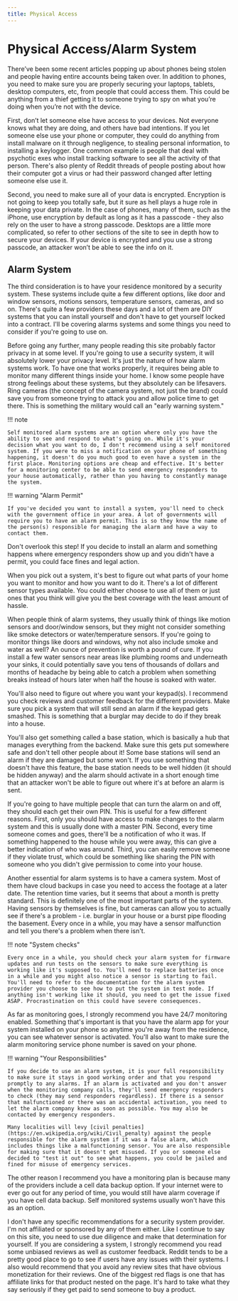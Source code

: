 ```yaml
---
title: Physical Access
---
```


# Physical Access/Alarm System

There’ve been some recent articles popping up about phones being stolen and people having entire accounts being taken over. In addition to phones, you need to make sure you are properly securing your laptops, tablets, desktop computers, etc, from people that could access them. This could be anything from a thief getting it to someone trying to spy on what you’re doing when you’re not with the device.

First, don’t let someone else have access to your devices. Not everyone knows what they are doing, and others have bad intentions. If you let someone else use your phone or computer, they could do anything from install malware on it through negligence, to stealing personal information, to installing a keylogger. One common example is people that deal with psychotic exes who install tracking software to see all the activity of that person. There's also plenty of Reddit threads of people posting about how their computer got a virus or had their password changed after letting someone else use it.

Second, you need to make sure all of your data is encrypted. Encryption is not going to keep you totally safe, but it sure as hell plays a huge role in keeping your data private. In the case of phones, many of them, such as the iPhone, use encryption by default as long as it has a passcode - they also rely on the user to have a strong passcode. Desktops are a little more complicated, so refer to other sections of the site to see in depth how to secure your devices. If your device is encrypted and you use a strong passcode, an attacker won’t be able to see the info on it.

## Alarm System

The third consideration is to have your residence monitored by a security system. These systems include quite a few different options, like door and window sensors, motions sensors, temperature sensors, cameras, and so on. There's quite a few providers these days and a lot of them are DIY systems that you can install yourself and don't have to get yourself locked into a contract. I'll be covering alarms systems and some things you need to consider if you're going to use on.

Before going any further, many people reading this site probably factor privacy in at some level. If you're going to use a security system, it will absolutely lower your privacy level. It's just the nature of how alarm systems work. To have one that works properly, it requires being able to monitor many different things inside your home. I know some people have strong feelings about these systems, but they absolutely can be lifesavers. Ring cameras (the concept of the camera system, not just the brand) could save you from someone trying to attack you and allow police time to get there. This is something the military would call an "early warning system."

!!! note

    Self monitored alarm systems are an option where only you have the ability to see and respond to what's going on. While it's your decision what you want to do, I don't recommend using a self monitored system. If you were to miss a notification on your phone of something happening, it doesn't do you much good to even have a system in the first place. Monitoring options are cheap and effective. It's better for a monitoring center to be able to send emergency responders to your house automatically, rather than you having to constantly manage the system.

!!! warning "Alarm Permit"

    If you've decided you want to install a system, you'll need to check with the government office in your area. A lot of governments will require you to have an alarm permit. This is so they know the name of the person(s) responsible for managing the alarm and have a way to contact them.

Don't overlook this step! If you decide to install an alarm and something happens where emergency responders show up and you didn't have a permit, you could face fines and legal action.

When you pick out a system, it's best to figure out what parts of your home you want to monitor and how you want to do it. There's a lot of different sensor types available. You could either choose to use all of them or just ones that you think will give you the best coverage with the least amount of hassle.

When people think of alarm systems, they usually think of things like motion sensors and door/window sensors, but they might not consider something like smoke detectors or water/temperature sensors. If you're going to monitor things like doors and windows, why not also include smoke and water as well? An ounce of prevention is worth a pound of cure. If you install a few water sensors near areas like plumbing rooms and underneath your sinks, it could potentially save you tens of thousands of dollars and months of headache by being able to catch a problem when something breaks instead of hours later when half the house is soaked with water.

You'll also need to figure out where you want your keypad(s). I recommend you check reviews and customer feedback for the different providers. Make sure you pick a system that will still send an alarm if the keypad gets smashed. This is something that a burglar may decide to do if they break into a house.

You'll also get something called a base station, which is basically a hub that manages everything from the backend. Make sure this gets put somewhere safe and don't tell other people about it! Some base stations will send an alarm if they are damaged but some won't. If you use something that doesn't have this feature, the base station needs to be well hidden (it should be hidden anyway) and the alarm should activate in a short enough time that an attacker won't be able to figure out where it's at before an alarm is sent.

If you're going to have multiple people that can turn the alarm on and off, they should each get their own PIN. This is useful for a few different reasons. First, only you should have access to make changes to the alarm system and this is usually done with a master PIN. Second, every time someone comes and goes, there'll be a notification of who it was. If something happened to the house while you were away, this can give a better indication of who was around. Third, you can easily remove someone if they violate trust, which could be something like sharing the PIN with someone who you didn't give permission to come into your house.

Another essential for alarm systems is to have a camera system. Most of them have cloud backups in case you need to access the footage at a later date. The retention time varies, but it seems that about a month is pretty standard. This is definitely one of the most important parts of the system. Having sensors by themselves is fine, but cameras can allow you to actually see if there's a problem - i.e. burglar in your house or a burst pipe flooding the basement. Every once in a while, you may have a sensor malfunction and tell you there's a problem when there isn't.

!!! note "System checks"

    Every once in a while, you should check your alarm system for firmware updates and run tests on the sensors to make sure everything is working like it's supposed to. You'll need to replace batteries once in a while and you might also notice a sensor is starting to fail. You'll need to refer to the documentation for the alarm system provider you choose to see how to put the system in test mode. If anything isn't working like it should, you need to get the issue fixed ASAP. Procrastination on this could have severe consequences.

As far as monitoring goes, I strongly recommend you have 24/7 monitoring enabled. Something that's important is that you have the alarm app for your system installed on your phone so anytime you're away from the residence, you can see whatever sensor is activated. You'll also want to make sure the alarm monitoring service phone number is saved on your phone.

!!! warning "Your Responsibilities"

    If you decide to use an alarm system, it is your full responsibility to make sure it stays in good working order and that you respond promptly to any alarms. If an alarm is activated and you don't answer when the monitoring company calls, they'll send emergency responders to check (they may send responders regardless). If there is a sensor that malfunctioned or there was an accidental activation, you need to let the alarm company know as soon as possible. You may also be contacted by emergency responders.

    Many localities will levy [civil penalties](https://en.wikipedia.org/wiki/Civil_penalty) against the people responsible for the alarm system if it was a false alarm, which includes things like a malfunctioning sensor. You are also responsible for making sure that it doesn't get misused. If you or someone else decided to "test it out" to see what happens, you could be jailed and fined for misuse of emergency services.

The other reason I recommend you have a monitoring plan is because many of the providers include a cell data backup option. If your internet were to ever go out for any period of time, you would still have alarm coverage if you have cell data backup. Self monitored systems usually won't have this as an option.

I don't have any specific recommendations for a security system provider. I'm not affiliated or sponsored by any of them either. Like I continue to say on this site, you need to use due diligence and make that determination for yourself. If you are considering a system, I strongly recommend you read some unbiased reviews as well as customer feedback. Reddit tends to be a pretty good place to go to see if users have any issues with their systems. I also would recommend that you avoid any review sites that have obvious monetization for their reviews. One of the biggest red flags is one that has affiliate links for that product nested on the page. It's hard to take what they say seriously if they get paid to send someone to buy a product.
